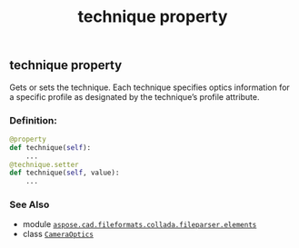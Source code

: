 ﻿---
title: technique property
second_title: Aspose.CAD for Python via .NET API References
description: 
type: docs
weight: 40
url: /python-net/aspose.cad.fileformats.collada.fileparser.elements/cameraoptics/technique/
is_root: false
---

## technique property


Gets or sets the technique.
Each technique specifies optics information for a specific profile as designated by the technique’s profile attribute.
### Definition:
```python
@property
def technique(self):
    ...
@technique.setter
def technique(self, value):
    ...
```

### See Also
* module [`aspose.cad.fileformats.collada.fileparser.elements`](../../)
* class [`CameraOptics`](/cad/python-net/aspose.cad.fileformats.collada.fileparser.elements/cameraoptics)
